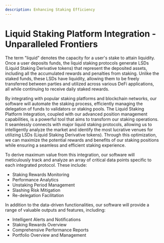 ```yaml
---
description: Enhancing Staking Efficiency
---
```


# Liquid Staking Platform Integration - Unparalleled Frontiers

The term "liquid" denotes the capacity for a user's stake to attain liquidity. Once a user deposits funds, the liquid staking protocols generate LSDs (Liquid Staking Derivative tokens) that represent the deposited assets, including all the accumulated rewards and penalties from staking. Unlike the staked funds, these LSDs have liquidity, allowing them to be freely transferred between parties and utilized across various DeFi applications, all while continuing to receive daily staked rewards.

By integrating with popular staking platforms and blockchain networks, our software will automate the staking process, efficiently managing the delegation of funds to validators or staking pools. The Liquid Staking Platform Integration, coupled with our advanced position management capabilities, is a powerful tool that aims to transform our staking operations. It seamlessly connects with major liquid staking protocols, allowing us to intelligently analyze the market and identify the most lucrative venues for utilizing LSDs (Liquid Staking Derivative tokens). Through this optimization, we can maximize the potential rewards and benefits of our staking positions while ensuring a seamless and efficient staking experience.

To derive maximum value from this integration, our software will meticulously track and analyze an array of critical data points specific to each integrated protocol. These include:

* Staking Rewards Monitoring
* Performance Analytics
* Unstaking Period Management
* Slashing Risk Mitigation
* Re-delegation Facilitation

In addition to the data-driven functionalities, our software will provide a range of valuable outputs and features, including:

* Intelligent Alerts and Notifications
* Staking Rewards Overview
* Comprehensive Performance Reports
* Portfolio Overview and Management
